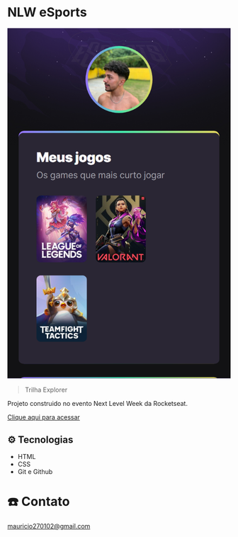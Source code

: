 # NLW eSports

![preview](./.github/preview.png)

> Trilha Explorer

Projeto construido no evento Next Level Week da Rocketseat.

[Clique aqui para acessar](https://imauricioaugusto.github.io/nlw-esports-explorer/)

## ⚙️ Tecnologias

- HTML
- CSS
- Git e Github

# ☎️ Contato

mauricio270102@gmail.com